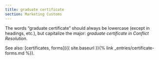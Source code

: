 ```yaml
---
title: graduate certificate
section: Marketing Customs
---
```

The words “graduate certificate” should always be lowercase (except in headings, etc.), but capitalize the major: _graduate certificate in Conflict Resolution_.

See also: [certificates, forms]({{ site.baseurl }}{% link _entries/certificate-forms.md %}).